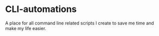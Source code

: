 # CLI-automations

A place for all command line related scripts I create to save me time and make my life easier.
